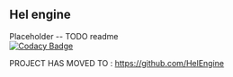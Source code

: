 ## Hel engine 
Placeholder -- TODO readme  
[![Codacy Badge](https://app.codacy.com/project/badge/Grade/2b0980003a3f489181c97f3c42329f9e)](https://www.codacy.com/manual/lorenzo_3/Hel?utm_source=github.com&amp;utm_medium=referral&amp;utm_content=GriMmzlyTM/Hel&amp;utm_campaign=Badge_Grade)

PROJECT HAS MOVED TO : https://github.com/HelEngine
